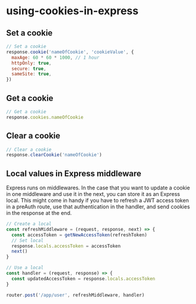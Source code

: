 # using-cookies-in-express

## Set a cookie

```javascript
// Set a cookie
response.cookie('nameOfCookie', 'cookieValue', {
  maxAge: 60 * 60 * 1000, // 1 hour
  httpOnly: true,
  secure: true,
  sameSite: true,
})
```

## Get a cookie

```javascript
// Get a cookie
response.cookies.nameOfCookie
```

## Clear a cookie

```javascript
// Clear a cookie
response.clearCookie('nameOfCookie')
```

## Local values in Express middleware

Express runs on middlewares. In the case that you want to update a cookie in one middleware and use it in the next, you can store it as an Express local. This might come in handy if you have to refresh a JWT access token in a preAuth route, use that authentication in the handler, and send cookies in the response at the end.

```javascript
// Create a local
const refreshMiddleware = (request, response, next) => {
  const accessToken = getNewAccessToken(refreshToken)
  // Set local
  response.locals.accessToken = accessToken
  next()
}

// Use a local
const handler = (request, response) => {
  const updatedAccessToken = response.locals.accessToken
}

router.post('/app/user', refreshMiddleware, handler)
```

